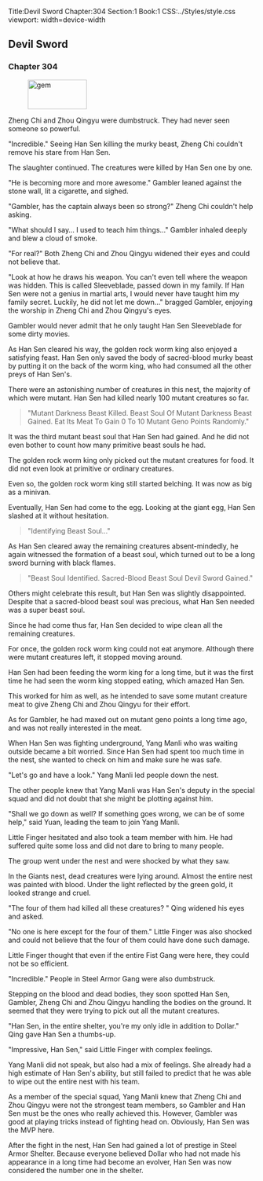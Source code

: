 Title:Devil Sword 
Chapter:304 
Section:1 
Book:1 
CSS:../Styles/style.css 
viewport: width=device-width
  
## Devil Sword
### Chapter 304
  
<figure>
	<img src="../Images/gem.gif" alt="gem" id="gem" width="120" height="60" />
</figure>
  

  
Zheng Chi and Zhou Qingyu were dumbstruck. They had never seen someone so powerful.

"Incredible." Seeing Han Sen killing the murky beast, Zheng Chi couldn't remove his stare from Han Sen.

The slaughter continued. The creatures were killed by Han Sen one by one.

"He is becoming more and more awesome." Gambler leaned against the stone wall, lit a cigarette, and sighed.

"Gambler, has the captain always been so strong?" Zheng Chi couldn't help asking.

"What should I say… I used to teach him things…" Gambler inhaled deeply and blew a cloud of smoke.

"For real?" Both Zheng Chi and Zhou Qingyu widened their eyes and could not believe that.

"Look at how he draws his weapon. You can't even tell where the weapon was hidden. This is called Sleeveblade, passed down in my family. If Han Sen were not a genius in martial arts, I would never have taught him my family secret. Luckily, he did not let me down…" bragged Gambler, enjoying the worship in Zheng Chi and Zhou Qingyu's eyes.

Gambler would never admit that he only taught Han Sen Sleeveblade for some dirty movies.

As Han Sen cleared his way, the golden rock worm king also enjoyed a satisfying feast. Han Sen only saved the body of sacred-blood murky beast by putting it on the back of the worm king, who had consumed all the other preys of Han Sen's.

There were an astonishing number of creatures in this nest, the majority of which were mutant. Han Sen had killed nearly 100 mutant creatures so far.

> "Mutant Darkness Beast Killed. Beast Soul Of Mutant Darkness Beast Gained. Eat Its Meat To Gain 0 To 10 Mutant Geno Points Randomly."

It was the third mutant beast soul that Han Sen had gained. And he did not even bother to count how many primitive beast souls he had.

The golden rock worm king only picked out the mutant creatures for food. It did not even look at primitive or ordinary creatures.

Even so, the golden rock worm king still started belching. It was now as big as a minivan.

Eventually, Han Sen had come to the egg. Looking at the giant egg, Han Sen slashed at it without hesitation.

> "Identifying Beast Soul…"

As Han Sen cleared away the remaining creatures absent-mindedly, he again witnessed the formation of a beast soul, which turned out to be a long sword burning with black flames.

> "Beast Soul Identified. Sacred-Blood Beast Soul Devil Sword Gained."

Others might celebrate this result, but Han Sen was slightly disappointed. Despite that a sacred-blood beast soul was precious, what Han Sen needed was a super beast soul.

Since he had come thus far, Han Sen decided to wipe clean all the remaining creatures.

For once, the golden rock worm king could not eat anymore. Although there were mutant creatures left, it stopped moving around.

Han Sen had been feeding the worm king for a long time, but it was the first time he had seen the worm king stopped eating, which amazed Han Sen.

This worked for him as well, as he intended to save some mutant creature meat to give Zheng Chi and Zhou Qingyu for their effort.

As for Gambler, he had maxed out on mutant geno points a long time ago, and was not really interested in the meat.

When Han Sen was fighting underground, Yang Manli who was waiting outside became a bit worried. Since Han Sen had spent too much time in the nest, she wanted to check on him and make sure he was safe.

"Let's go and have a look." Yang Manli led people down the nest.

The other people knew that Yang Manli was Han Sen's deputy in the special squad and did not doubt that she might be plotting against him.

"Shall we go down as well? If something goes wrong, we can be of some help," said Yuan, leading the team to join Yang Manli.

Little Finger hesitated and also took a team member with him. He had suffered quite some loss and did not dare to bring to many people.

The group went under the nest and were shocked by what they saw.

In the Giants nest, dead creatures were lying around. Almost the entire nest was painted with blood. Under the light reflected by the green gold, it looked strange and cruel.

"The four of them had killed all these creatures? " Qing widened his eyes and asked.

"No one is here except for the four of them." Little Finger was also shocked and could not believe that the four of them could have done such damage.

Little Finger thought that even if the entire Fist Gang were here, they could not be so efficient.

"Incredible." People in Steel Armor Gang were also dumbstruck.

Stepping on the blood and dead bodies, they soon spotted Han Sen, Gambler, Zheng Chi and Zhou Qingyu handling the bodies on the ground. It seemed that they were trying to pick out all the mutant creatures.

"Han Sen, in the entire shelter, you're my only idle in addition to Dollar." Qing gave Han Sen a thumbs-up.

"Impressive, Han Sen," said Little Finger with complex feelings.

Yang Manli did not speak, but also had a mix of feelings. She already had a high estimate of Han Sen's ability, but still failed to predict that he was able to wipe out the entire nest with his team.

As a member of the special squad, Yang Manli knew that Zheng Chi and Zhou Qingyu were not the strongest team members, so Gambler and Han Sen must be the ones who really achieved this. However, Gambler was good at playing tricks instead of fighting head on. Obviously, Han Sen was the MVP here.

After the fight in the nest, Han Sen had gained a lot of prestige in Steel Armor Shelter. Because everyone believed Dollar who had not made his appearance in a long time had become an evolver, Han Sen was now considered the number one in the shelter.